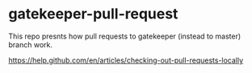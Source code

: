 # gatekeeper-pull-request

This repo presnts how pull requests to gatekeeper (instead to master) branch work. 

https://help.github.com/en/articles/checking-out-pull-requests-locally
